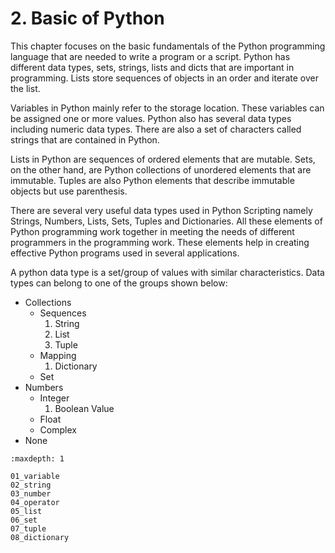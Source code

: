 # 2. Basic of Python

This chapter focuses on the basic fundamentals of the Python programming language that are needed to write a program or a script. Python has different data types, sets, strings, lists and dicts that are important in programming. Lists store sequences of objects in an order and iterate over the list.

Variables in Python mainly refer to the storage location. These variables can be assigned one or more values. Python also has several data types including numeric data types. There are also a set of characters called strings that are contained in Python.

Lists in Python are sequences of ordered elements that are mutable. Sets, on the other hand, are Python collections of unordered elements that are immutable. Tuples are also Python elements that describe immutable objects but use parenthesis.

There are several very useful data types used in Python Scripting namely Strings, Numbers, Lists, Sets, Tuples and Dictionaries. All these elements of Python programming work together in meeting the needs of different programmers in the programming work. These elements help in creating effective Python programs used in several applications.

A python data type is a set/group of values with similar characteristics. Data types can belong to one of the groups shown below:

- Collections
  - Sequences
    1. String
    2. List
    3. Tuple
  - Mapping
    1. Dictionary
  - Set
- Numbers
  - Integer
    1. Boolean Value
  - Float
  - Complex
- None

```{toctree}
:maxdepth: 1

01_variable
02_string
03_number
04_operator
05_list
06_set
07_tuple
08_dictionary
```
